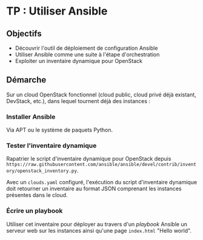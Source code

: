 # TP : Utiliser Ansible

## Objectifs

* Découvrir l'outil de déploiement de configuration Ansible
* Utiliser Ansible comme une suite à l'étape d'orchestration
* Exploiter un inventaire dynamique pour OpenStack

## Démarche

Sur un cloud OpenStack fonctionnel (cloud public, cloud privé déjà existant, DevStack, etc.), dans lequel tournent déjà des instances :

### Installer Ansible

Via APT ou le système de paquets Python.

### Tester l'inventaire dynamique

Rapatrier le script d'inventaire dynamique pour OpenStack depuis `https://raw.githubusercontent.com/ansible/ansible/devel/contrib/inventory/openstack_inventory.py`.

Avec un `clouds.yaml` configuré, l'exécution du script d'inventaire dynamique doit retourner un inventaire au format JSON comprenant les instances présentes dans le cloud.

### Écrire un playbook

Utiliser cet inventaire pour déployer au travers d'un *playbook* Ansible un serveur web sur les instances ainsi qu'une page `index.html` "Hello world".

